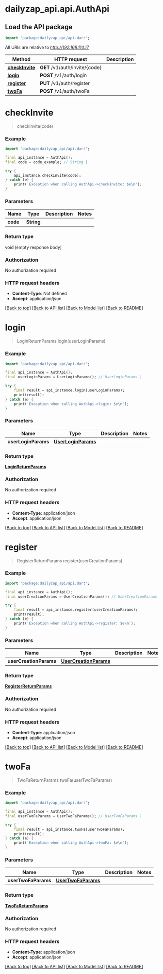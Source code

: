 # dailyzap_api.api.AuthApi

## Load the API package
```dart
import 'package:dailyzap_api/api.dart';
```

All URIs are relative to *http://192.168.114.17*

Method | HTTP request | Description
------------- | ------------- | -------------
[**checkInvite**](AuthApi.md#checkinvite) | **GET** /v1/auth/invite/{code} | 
[**login**](AuthApi.md#login) | **POST** /v1/auth/login | 
[**register**](AuthApi.md#register) | **PUT** /v1/auth/register | 
[**twoFa**](AuthApi.md#twofa) | **POST** /v1/auth/twoFa | 


# **checkInvite**
> checkInvite(code)



### Example
```dart
import 'package:dailyzap_api/api.dart';

final api_instance = AuthApi();
final code = code_example; // String | 

try {
    api_instance.checkInvite(code);
} catch (e) {
    print('Exception when calling AuthApi->checkInvite: $e\n');
}
```

### Parameters

Name | Type | Description  | Notes
------------- | ------------- | ------------- | -------------
 **code** | **String**|  | 

### Return type

void (empty response body)

### Authorization

No authorization required

### HTTP request headers

 - **Content-Type**: Not defined
 - **Accept**: application/json

[[Back to top]](#) [[Back to API list]](../README.md#documentation-for-api-endpoints) [[Back to Model list]](../README.md#documentation-for-models) [[Back to README]](../README.md)

# **login**
> LoginReturnParams login(userLoginParams)



### Example
```dart
import 'package:dailyzap_api/api.dart';

final api_instance = AuthApi();
final userLoginParams = UserLoginParams(); // UserLoginParams | 

try {
    final result = api_instance.login(userLoginParams);
    print(result);
} catch (e) {
    print('Exception when calling AuthApi->login: $e\n');
}
```

### Parameters

Name | Type | Description  | Notes
------------- | ------------- | ------------- | -------------
 **userLoginParams** | [**UserLoginParams**](UserLoginParams.md)|  | 

### Return type

[**LoginReturnParams**](LoginReturnParams.md)

### Authorization

No authorization required

### HTTP request headers

 - **Content-Type**: application/json
 - **Accept**: application/json

[[Back to top]](#) [[Back to API list]](../README.md#documentation-for-api-endpoints) [[Back to Model list]](../README.md#documentation-for-models) [[Back to README]](../README.md)

# **register**
> RegisterReturnParams register(userCreationParams)



### Example
```dart
import 'package:dailyzap_api/api.dart';

final api_instance = AuthApi();
final userCreationParams = UserCreationParams(); // UserCreationParams | 

try {
    final result = api_instance.register(userCreationParams);
    print(result);
} catch (e) {
    print('Exception when calling AuthApi->register: $e\n');
}
```

### Parameters

Name | Type | Description  | Notes
------------- | ------------- | ------------- | -------------
 **userCreationParams** | [**UserCreationParams**](UserCreationParams.md)|  | 

### Return type

[**RegisterReturnParams**](RegisterReturnParams.md)

### Authorization

No authorization required

### HTTP request headers

 - **Content-Type**: application/json
 - **Accept**: application/json

[[Back to top]](#) [[Back to API list]](../README.md#documentation-for-api-endpoints) [[Back to Model list]](../README.md#documentation-for-models) [[Back to README]](../README.md)

# **twoFa**
> TwoFaReturnParams twoFa(userTwoFaParams)



### Example
```dart
import 'package:dailyzap_api/api.dart';

final api_instance = AuthApi();
final userTwoFaParams = UserTwoFaParams(); // UserTwoFaParams | 

try {
    final result = api_instance.twoFa(userTwoFaParams);
    print(result);
} catch (e) {
    print('Exception when calling AuthApi->twoFa: $e\n');
}
```

### Parameters

Name | Type | Description  | Notes
------------- | ------------- | ------------- | -------------
 **userTwoFaParams** | [**UserTwoFaParams**](UserTwoFaParams.md)|  | 

### Return type

[**TwoFaReturnParams**](TwoFaReturnParams.md)

### Authorization

No authorization required

### HTTP request headers

 - **Content-Type**: application/json
 - **Accept**: application/json

[[Back to top]](#) [[Back to API list]](../README.md#documentation-for-api-endpoints) [[Back to Model list]](../README.md#documentation-for-models) [[Back to README]](../README.md)

